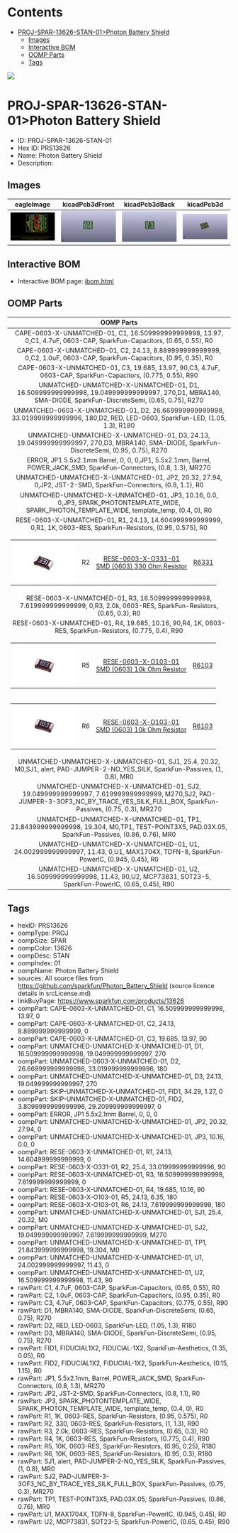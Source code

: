 



Contents
========

* [PROJ-SPAR-13626-STAN-01>Photon Battery Shield](#proj-spar-13626-stan-01photon-battery-shield)
	* [Images](#images)
	* [Interactive BOM](#interactive-bom)
	* [OOMP Parts](#oomp-parts)
	* [Tags](#tags)
  
![][im]
# PROJ-SPAR-13626-STAN-01>Photon Battery Shield

- ID: PROJ-SPAR-13626-STAN-01
- Hex ID: PRS13626
- Name: Photon Battery Shield
- Description: 

## Images
  
  

|eagleImage|kicadPcb3dFront|kicadPcb3dBack|kicadPcb3d|
| :---: | :---: | :---: | :---: |
|[![eagleImage](eagleImage_140.png)](eagleImage_600.png)|[![kicadPcb3dFront](kicadPcb3dFront_140.png)](kicadPcb3dFront_600.png)|[![kicadPcb3dBack](kicadPcb3dBack_140.png)](kicadPcb3dBack_600.png)|[![kicadPcb3d](kicadPcb3d_140.png)](kicadPcb3d_600.png)|

## Interactive BOM

- Interactive BOM page: [ibom.html](kicad/bom/ibom.html)

## OOMP Parts
  

|OOMP Parts|
| :---: |
|CAPE-0603-X-UNMATCHED-01, C1, 16.509999999999998, 13.97, 0,C1, 4.7uF, 0603-CAP, SparkFun-Capacitors, (0.65, 0.55), R0|
|CAPE-0603-X-UNMATCHED-01, C2, 24.13, 8.889999999999999, 0,C2, 1.0uF, 0603-CAP, SparkFun-Capacitors, (0.95, 0.35), R0|
|CAPE-0603-X-UNMATCHED-01, C3, 19.685, 13.97, 90,C3, 4.7uF, 0603-CAP, SparkFun-Capacitors, (0.775, 0.55), R90|
|UNMATCHED-UNMATCHED-X-UNMATCHED-01, D1, 16.509999999999998, 19.049999999999997, 270,D1, MBRA140, SMA-DIODE, SparkFun-DiscreteSemi, (0.65, 0.75), R270|
|UNMATCHED-0603-X-UNMATCHED-01, D2, 26.669999999999998, 33.019999999999996, 180,D2, RED, LED-0603, SparkFun-LED, (1.05, 1.3), R180|
|UNMATCHED-UNMATCHED-X-UNMATCHED-01, D3, 24.13, 19.049999999999997, 270,D3, MBRA140, SMA-DIODE, SparkFun-DiscreteSemi, (0.95, 0.75), R270|
|ERROR, JP1 5.5x2.1mm Barrel, 0, 0, 0,JP1, 5.5x2.1mm, Barrel, POWER_JACK_SMD, SparkFun-Connectors, (0.8, 1.3), MR270|
|UNMATCHED-UNMATCHED-X-UNMATCHED-01, JP2, 20.32, 27.94, 0,JP2, JST-2-SMD, SparkFun-Connectors, (0.8, 1.1), R0|
|UNMATCHED-UNMATCHED-X-UNMATCHED-01, JP3, 10.16, 0.0, 0,JP3, SPARK_PHOTONTEMPLATE_WIDE, SPARK_PHOTON_TEMPLATE_WIDE, template_temp, (0.4, 0), R0|
|RESE-0603-X-UNMATCHED-01, R1, 24.13, 14.604999999999999, 0,R1, 1K, 0603-RES, SparkFun-Resistors, (0.95, 0.575), R0|
|<table><tr><td>![RESE-0603-X-O331-01](https://raw.githubusercontent.com/oomlout/oomlout_OOMP_parts/main/RESE-0603-X-O331-01/image_140.jpg)</td><td> R2</td><td>[RESE-0603-X-O331-01<br>SMD (0603) 330 Ohm Resistor](https://github.com/oomlout/oomlout_OOMP_parts/tree/main/RESE-0603-X-O331-01/)</td><td>[R6331](https://github.com/oomlout/oomlout_OOMP_parts/tree/main/RESE-0603-X-O331-01/)</td></tr></table>|
|RESE-0603-X-UNMATCHED-01, R3, 16.509999999999998, 7.619999999999999, 0,R3, 2.0k, 0603-RES, SparkFun-Resistors, (0.65, 0.3), R0|
|RESE-0603-X-UNMATCHED-01, R4, 19.685, 10.16, 90,R4, 1K, 0603-RES, SparkFun-Resistors, (0.775, 0.4), R90|
|<table><tr><td>![RESE-0603-X-O103-01](https://raw.githubusercontent.com/oomlout/oomlout_OOMP_parts/main/RESE-0603-X-O103-01/image_140.jpg)</td><td> R5</td><td>[RESE-0603-X-O103-01<br>SMD (0603) 10k Ohm Resistor](https://github.com/oomlout/oomlout_OOMP_parts/tree/main/RESE-0603-X-O103-01/)</td><td>[R6103](https://github.com/oomlout/oomlout_OOMP_parts/tree/main/RESE-0603-X-O103-01/)</td></tr></table>|
|<table><tr><td>![RESE-0603-X-O103-01](https://raw.githubusercontent.com/oomlout/oomlout_OOMP_parts/main/RESE-0603-X-O103-01/image_140.jpg)</td><td> R6</td><td>[RESE-0603-X-O103-01<br>SMD (0603) 10k Ohm Resistor](https://github.com/oomlout/oomlout_OOMP_parts/tree/main/RESE-0603-X-O103-01/)</td><td>[R6103](https://github.com/oomlout/oomlout_OOMP_parts/tree/main/RESE-0603-X-O103-01/)</td></tr></table>|
|UNMATCHED-UNMATCHED-X-UNMATCHED-01, SJ1, 25.4, 20.32, M0,SJ1, alert, PAD-JUMPER-2-NO_YES_SILK, SparkFun-Passives, (1, 0.8), MR0|
|UNMATCHED-UNMATCHED-X-UNMATCHED-01, SJ2, 19.049999999999997, 7.619999999999999, M270,SJ2, PAD-JUMPER-3-3OF3_NC_BY_TRACE_YES_SILK_FULL_BOX, SparkFun-Passives, (0.75, 0.3), MR270|
|UNMATCHED-UNMATCHED-X-UNMATCHED-01, TP1, 21.843999999999998, 19.304, M0,TP1, TEST-POINT3X5, PAD.03X.05, SparkFun-Passives, (0.86, 0.76), MR0|
|UNMATCHED-UNMATCHED-X-UNMATCHED-01, U1, 24.002999999999997, 11.43, 0,U1, MAX1704X, TDFN-8, SparkFun-PowerIC, (0.945, 0.45), R0|
|UNMATCHED-UNMATCHED-X-UNMATCHED-01, U2, 16.509999999999998, 11.43, 90,U2, MCP73831, SOT23-5, SparkFun-PowerIC, (0.65, 0.45), R90|

## Tags

- hexID: PRS13626
- oompType: PROJ
- oompSize: SPAR
- oompColor: 13626
- oompDesc: STAN
- oompIndex: 01
- oompName: Photon Battery Shield
- sources: All source files from https://github.com/sparkfun/Photon_Battery_Shield (source licence details in srcLicense.md)
- linkBuyPage: https://www.sparkfun.com/products/13626
- oompPart: CAPE-0603-X-UNMATCHED-01, C1, 16.509999999999998, 13.97, 0
- oompPart: CAPE-0603-X-UNMATCHED-01, C2, 24.13, 8.889999999999999, 0
- oompPart: CAPE-0603-X-UNMATCHED-01, C3, 19.685, 13.97, 90
- oompPart: UNMATCHED-UNMATCHED-X-UNMATCHED-01, D1, 16.509999999999998, 19.049999999999997, 270
- oompPart: UNMATCHED-0603-X-UNMATCHED-01, D2, 26.669999999999998, 33.019999999999996, 180
- oompPart: UNMATCHED-UNMATCHED-X-UNMATCHED-01, D3, 24.13, 19.049999999999997, 270
- oompPart: SKIP-UNMATCHED-X-UNMATCHED-01, FID1, 34.29, 1.27, 0
- oompPart: SKIP-UNMATCHED-X-UNMATCHED-01, FID2, 3.8099999999999996, 29.209999999999997, 0
- oompPart: ERROR, JP1 5.5x2.1mm Barrel, 0, 0, 0
- oompPart: UNMATCHED-UNMATCHED-X-UNMATCHED-01, JP2, 20.32, 27.94, 0
- oompPart: UNMATCHED-UNMATCHED-X-UNMATCHED-01, JP3, 10.16, 0.0, 0
- oompPart: RESE-0603-X-UNMATCHED-01, R1, 24.13, 14.604999999999999, 0
- oompPart: RESE-0603-X-O331-01, R2, 25.4, 33.019999999999996, 90
- oompPart: RESE-0603-X-UNMATCHED-01, R3, 16.509999999999998, 7.619999999999999, 0
- oompPart: RESE-0603-X-UNMATCHED-01, R4, 19.685, 10.16, 90
- oompPart: RESE-0603-X-O103-01, R5, 24.13, 6.35, 180
- oompPart: RESE-0603-X-O103-01, R6, 24.13, 7.619999999999999, 180
- oompPart: UNMATCHED-UNMATCHED-X-UNMATCHED-01, SJ1, 25.4, 20.32, M0
- oompPart: UNMATCHED-UNMATCHED-X-UNMATCHED-01, SJ2, 19.049999999999997, 7.619999999999999, M270
- oompPart: UNMATCHED-UNMATCHED-X-UNMATCHED-01, TP1, 21.843999999999998, 19.304, M0
- oompPart: UNMATCHED-UNMATCHED-X-UNMATCHED-01, U1, 24.002999999999997, 11.43, 0
- oompPart: UNMATCHED-UNMATCHED-X-UNMATCHED-01, U2, 16.509999999999998, 11.43, 90
- rawPart: C1, 4.7uF, 0603-CAP, SparkFun-Capacitors, (0.65, 0.55), R0
- rawPart: C2, 1.0uF, 0603-CAP, SparkFun-Capacitors, (0.95, 0.35), R0
- rawPart: C3, 4.7uF, 0603-CAP, SparkFun-Capacitors, (0.775, 0.55), R90
- rawPart: D1, MBRA140, SMA-DIODE, SparkFun-DiscreteSemi, (0.65, 0.75), R270
- rawPart: D2, RED, LED-0603, SparkFun-LED, (1.05, 1.3), R180
- rawPart: D3, MBRA140, SMA-DIODE, SparkFun-DiscreteSemi, (0.95, 0.75), R270
- rawPart: FID1, FIDUCIAL1X2, FIDUCIAL-1X2, SparkFun-Aesthetics, (1.35, 0.05), R0
- rawPart: FID2, FIDUCIAL1X2, FIDUCIAL-1X2, SparkFun-Aesthetics, (0.15, 1.15), R0
- rawPart: JP1, 5.5x2.1mm, Barrel, POWER_JACK_SMD, SparkFun-Connectors, (0.8, 1.3), MR270
- rawPart: JP2, JST-2-SMD, SparkFun-Connectors, (0.8, 1.1), R0
- rawPart: JP3, SPARK_PHOTONTEMPLATE_WIDE, SPARK_PHOTON_TEMPLATE_WIDE, template_temp, (0.4, 0), R0
- rawPart: R1, 1K, 0603-RES, SparkFun-Resistors, (0.95, 0.575), R0
- rawPart: R2, 330, 0603-RES, SparkFun-Resistors, (1, 1.3), R90
- rawPart: R3, 2.0k, 0603-RES, SparkFun-Resistors, (0.65, 0.3), R0
- rawPart: R4, 1K, 0603-RES, SparkFun-Resistors, (0.775, 0.4), R90
- rawPart: R5, 10K, 0603-RES, SparkFun-Resistors, (0.95, 0.25), R180
- rawPart: R6, 10K, 0603-RES, SparkFun-Resistors, (0.95, 0.3), R180
- rawPart: SJ1, alert, PAD-JUMPER-2-NO_YES_SILK, SparkFun-Passives, (1, 0.8), MR0
- rawPart: SJ2, PAD-JUMPER-3-3OF3_NC_BY_TRACE_YES_SILK_FULL_BOX, SparkFun-Passives, (0.75, 0.3), MR270
- rawPart: TP1, TEST-POINT3X5, PAD.03X.05, SparkFun-Passives, (0.86, 0.76), MR0
- rawPart: U1, MAX1704X, TDFN-8, SparkFun-PowerIC, (0.945, 0.45), R0
- rawPart: U2, MCP73831, SOT23-5, SparkFun-PowerIC, (0.65, 0.45), R90



[im]: kicadPcb3d_450.png
